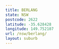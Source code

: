 ```yaml
---
title: BERLANG
state: NSW
postcode: 2622
latitude: -35.628428
longitude: 149.752107
url: /nsw/berlang/
layout: suburb
---
```

